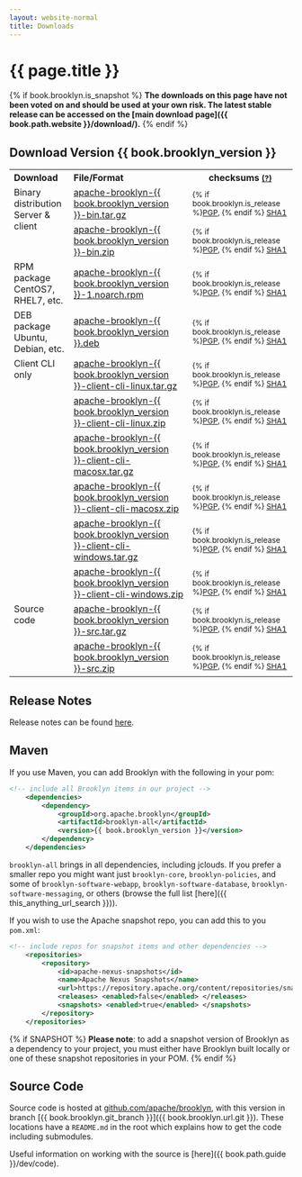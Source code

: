 ```yaml
---
layout: website-normal
title: Downloads
---
```

# {{ page.title }}


{% if book.brooklyn.is_snapshot %}
**The downloads on this page have not been voted on and should be used at your own risk.
The latest stable release can be accessed on the [main download page]({{ book.path.website }}/download/).**
{% endif %}


## Download Version {{ book.brooklyn_version }}

<table class="table">
  <tr>
	<th style='text-align:left'>Download</th>
	<th style='text-align:left'>File/Format</th>
	<th>checksums <small><a href="{{ book.path.website }}/download/verify.html" title='Instructions on verifying the integrity of your downloads.{% if book.brooklyn.is_snapshot %} May not be available for SNAPSHOT artifacts.{% endif %}'>(?)</a></small></th>
  </tr>
  <tr>
	<td style='text-align:left;vertical-align:top' rowspan='2'>Binary distribution<br />Server &amp; client</td>
	<td style='text-align:left'><a href='{{ book.brooklyn.download_prefix }}-bin.tar.gz' title='Download TGZ archive'>apache-brooklyn-{{ book.brooklyn_version }}-bin.tar.gz</a></td>
	<td ><small>
	  {% if book.brooklyn.is_release %}<a href='{{ book.brooklyn.hash_download_prefix }}-bin.tar.gz.asc'>PGP</a>, {% endif %}
	  <a href='{{ book.hash_brooklyn.download_prefix }}-bin.tar.gz.sha1'>SHA1</a></small></td>
  </tr>
  <tr>
	<td style='text-align:left'><a href='{{ book.brooklyn.download_prefix }}-bin.zip' title='Download ZIP archive'>apache-brooklyn-{{ book.brooklyn_version }}-bin.zip</a></td>
	<td><small>
	  {% if book.brooklyn.is_release %}<a href='{{ book.brooklyn.hash_download_prefix }}-bin.zip.asc'>PGP</a>, {% endif %}
	  <a href='{{ book.brooklyn.hash_download_prefix }}-bin.zip.sha1'>SHA1</a></small></td>
  </tr>
  <tr>
	<td style='text-align:left;vertical-align:top'>RPM package<br />CentOS7, RHEL7, etc.</td>
	<td style='text-align:left'><a href='{{ book.brooklyn.download_prefix }}-1.noarch.rpm' title='Download RPM package'>apache-brooklyn-{{ book.brooklyn_version }}-1.noarch.rpm</a></td>
	<td><small>
	  {% if book.brooklyn.is_release %}<a href='{{ book.brooklyn.hash_download_prefix }}-1.noarch.rpm.asc'>PGP</a>, {% endif %}
	  <a href='{{ book.brooklyn.hash_download_prefix }}-1.noarch.rpm.sha1'>SHA1</a></small></td>
  </tr>
  <tr>
	<td style='text-align:left;vertical-align:top'>DEB package<br />Ubuntu, Debian, etc.</td>
	<td style='text-align:left'><a href='{{ book.brooklyn.download_prefix }}.deb' title='Download DEB package'>apache-brooklyn-{{ book.brooklyn_version }}.deb</a></td>
	<td><small>
	  {% if book.brooklyn.is_release %}<a href='{{ book.brooklyn.hash_download_prefix }}.deb.asc'>PGP</a>, {% endif %}
	  <a href='{{ book.brooklyn.hash_download_prefix }}.deb.sha1'>SHA1</a></small></td>
  </tr>
  <tr>
	<td style='text-align:left;vertical-align:top' rowspan='6'>Client CLI only</td>
	<td style='text-align:left'><a href='{{ book.brooklyn.download_prefix }}-client-cli-linux.tar.gz' title='Download client CLI linux TGZ archive'>apache-brooklyn-{{ book.brooklyn_version }}-client-cli-linux.tar.gz</a></td>
	<td ><small>
	  {% if book.brooklyn.is_release %}<a href='{{ book.brooklyn.hash_download_prefix }}-client-cli-linux.tar.gz.asc'>PGP</a>, {% endif %}
	  <a href='{{ book.hash_brooklyn.download_prefix }}-client-cli-linux.tar.gz.sha1'>SHA1</a></small></td>
  </tr>
  <tr>
	<td style='text-align:left'><a href='{{ book.brooklyn.download_prefix }}-client-cli-linux.zip' title='Download client CLI linux ZIP archive'>apache-brooklyn-{{ book.brooklyn_version }}-client-cli-linux.zip</a></td>
	<td><small>
	  {% if book.brooklyn.is_release %}<a href='{{ book.brooklyn.hash_download_prefix }}-client-cli-linux.zip.asc'>PGP</a>, {% endif %}
	  <a href='{{ book.brooklyn.hash_download_prefix }}-client-cli-linux.zip.sha1'>SHA1</a></small></td>
  </tr>
  <tr>
	<td style='text-align:left'><a href='{{ book.brooklyn.download_prefix }}-client-cli-macosx.tar.gz' title='Download client CLI macosx TGZ archive'>apache-brooklyn-{{ book.brooklyn_version }}-client-cli-macosx.tar.gz</a></td>
	<td ><small>
	  {% if book.brooklyn.is_release %}<a href='{{ book.brooklyn.hash_download_prefix }}-client-cli-macosx.tar.gz.asc'>PGP</a>, {% endif %}
	  <a href='{{ book.hash_brooklyn.download_prefix }}-client-cli-macosx.tar.gz.sha1'>SHA1</a></small></td>
  </tr>
  <tr>
	<td style='text-align:left'><a href='{{ book.brooklyn.download_prefix }}-client-cli-macosx.zip' title='Download client CLI macosx ZIP archive'>apache-brooklyn-{{ book.brooklyn_version }}-client-cli-macosx.zip</a></td>
	<td><small>
	  {% if book.brooklyn.is_release %}<a href='{{ book.brooklyn.hash_download_prefix }}-client-cli-macosx.zip.asc'>PGP</a>, {% endif %}
	  <a href='{{ book.brooklyn.hash_download_prefix }}-client-cli-macosx.zip.sha1'>SHA1</a></small></td>
  </tr>
  <tr>
	<td style='text-align:left'><a href='{{ book.brooklyn.download_prefix }}-client-cli-windows.tar.gz' title='Download client CLI windows TGZ archive'>apache-brooklyn-{{ book.brooklyn_version }}-client-cli-windows.tar.gz</a></td>
	<td ><small>
	  {% if book.brooklyn.is_release %}<a href='{{ book.brooklyn.hash_download_prefix }}-client-cli-windows.tar.gz.asc'>PGP</a>, {% endif %}
	  <a href='{{ book.hash_brooklyn.download_prefix }}-client-cli-windows.tar.gz.sha1'>SHA1</a></small></td>
  </tr>
  <tr>
	<td style='text-align:left'><a href='{{ book.brooklyn.download_prefix }}-client-cli-windows.zip' title='Download client CLI windows ZIP archive'>apache-brooklyn-{{ book.brooklyn_version }}-client-cli-windows.zip</a></td>
	<td><small>
	  {% if book.brooklyn.is_release %}<a href='{{ book.brooklyn.hash_download_prefix }}-client-cli-windows.zip.asc'>PGP</a>, {% endif %}
	  <a href='{{ book.brooklyn.hash_download_prefix }}-client-cli-windows.zip.sha1'>SHA1</a></small></td>
  </tr>
  <tr>
	<td style='text-align:left;vertical-align:top' rowspan='2'>Source code</td>
	<td style='text-align:left'><a href='{{ book.brooklyn.download_prefix }}-src.tar.gz' title='Download source TGZ archive'>apache-brooklyn-{{ book.brooklyn_version }}-src.tar.gz</a></td>
	<td ><small>
	  {% if book.brooklyn.is_release %}<a href='{{ book.brooklyn.hash_download_prefix }}-src.tar.gz.asc'>PGP</a>, {% endif %}
	  <a href='{{ book.hash_brooklyn.download_prefix }}-src.tar.gz.sha1'>SHA1</a></small></td>
  </tr>
  <tr>
	<td style='text-align:left'><a href='{{ book.brooklyn.download_prefix }}-src.zip' title='Download source ZIP archive'>apache-brooklyn-{{ book.brooklyn_version }}-src.zip</a></td>
	<td><small>
	  {% if book.brooklyn.is_release %}<a href='{{ book.brooklyn.hash_download_prefix }}-src.zip.asc'>PGP</a>, {% endif %}
	  <a href='{{ book.brooklyn.hash_download_prefix }}-src.zip.sha1'>SHA1</a></small></td>
  </tr>
</table>


## Release Notes

Release notes can be found [here](release-notes.md).

<a name="maven"></a>

## Maven

If you use Maven, you can add Brooklyn with the following in your pom:

<!-- the comment is included due to a jekyll/highlight bug which
     removes indentation on the first line in a highlight block;
     we want the actual XML indented so you can cut and paste into a pom.xml sensibly -->  
```xml
<!-- include all Brooklyn items in our project -->
    <dependencies>
        <dependency>
            <groupId>org.apache.brooklyn</groupId>
            <artifactId>brooklyn-all</artifactId>
            <version>{{ book.brooklyn_version }}</version>
        </dependency>
    </dependencies>
```

`brooklyn-all` brings in all dependencies, including jclouds.
If you prefer a smaller repo you might want just ``brooklyn-core``,  ``brooklyn-policies``, 
and some of ``brooklyn-software-webapp``,  ``brooklyn-software-database``, ``brooklyn-software-messaging``, or others
(browse the full list [here]({{ this_anything_url_search }})).

If you wish to use the Apache snapshot repo, you can add this to you `pom.xml`:

```xml
<!-- include repos for snapshot items and other dependencies -->
    <repositories>
        <repository>
            <id>apache-nexus-snapshots</id>
            <name>Apache Nexus Snapshots</name>
            <url>https://repository.apache.org/content/repositories/snapshots</url>
            <releases> <enabled>false</enabled> </releases>
            <snapshots> <enabled>true</enabled> </snapshots>
        </repository>
    </repositories>
```

{% if SNAPSHOT %}
**Please note**: to add a snapshot version of Brooklyn as a dependency to your project, 
you must either have Brooklyn built locally or one of these snapshot repositories in your POM.
{% endif %}


<a name="source"></a>

## Source Code

Source code is hosted at [github.com/apache/brooklyn](http://github.com/apache/brooklyn),
with this version in branch [{{ book.brooklyn.git_branch }}]({{ book.brooklyn.url.git }}).
These locations have a `README.md` in the root which explains how to get the code including
submodules.

Useful information on working with the source is [here]({{ book.path.guide }}/dev/code).
